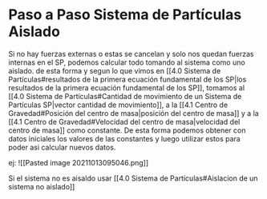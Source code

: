 # Paso a Paso Sistema de Partículas Aislado
Si no hay fuerzas externas o estas se cancelan y solo nos quedan fuerzas internas en el SP, podemos calcular todo tomando al sistema como uno aislado. de esta forma y segun lo que vimos en [[4.0 Sistema de Partículas#resultados de la primera ecuación fundamental de los SP|los resultados de la primera ecuación fundamental de los SP]], tomamos al [[4.0 Sistema de Partículas#Cantidad de movimiento de un Sistema de Partículas SP|vector cantidad de movimiento]], a la [[4.1 Centro de Gravedad#Posición del centro de masa|posición del centro de masa]] y a la [[4.1 Centro de Gravedad#Velocidad del centro de masa|velocidad del centro de masa]] como constante. De esta forma podemos obtener con datos iniciales los valores de las constantes y luego utilizar estos para poder asi calcular nuevos datos.

ej: ![[Pasted image 20211013095046.png]]

Si el sistema no es aisaldo usar [[4.0 Sistema de Partículas#Aislacion de un sistema no aislado]]